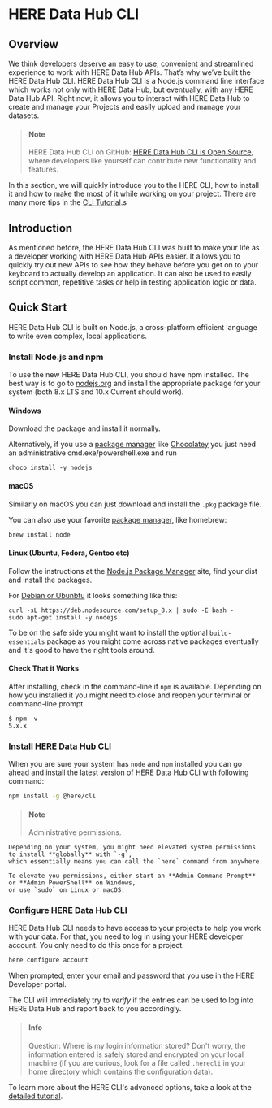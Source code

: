 # HERE Data Hub CLI

## Overview

We think developers deserve an easy to use, convenient and streamlined experience to work with HERE Data Hub APIs. That’s why we’ve built the HERE Data Hub CLI. HERE Data Hub CLI is a Node.js command line interface which works not only with HERE Data Hub, but eventually, with any HERE Data Hub API. Right now, it allows you to interact with HERE Data Hub to create and manage your Projects and easily upload and manage your datasets.

<script id="asciicast-ohII9SQNs1RIuaSkfAO5UgHlX" src="https://asciinema.org/a/ohII9SQNs1RIuaSkfAO5UgHlX.js" async></script>


> #### Note
> HERE Data Hub CLI on GitHub:
> [HERE Data Hub CLI is Open Source](https://github.com/heremaps/here-cli), where developers like
>  yourself can contribute new functionality and features.
    

In this section, we will quickly introduce you to the HERE CLI, how to install it and how to make the
most of it while working on your project. There are many more tips in the [CLI Tutorial](https://developer.here.com/tutorials/using-the-xyz-cli/).s

## Introduction

As mentioned before, the HERE Data Hub CLI was built to make your life as a developer working with HERE Data Hub APIs easier. It allows you to quickly try out new APIs to see how they behave before you get on to your keyboard to actually develop an application. It can also be used to easily script common, repetitive tasks or help in testing application logic or data.

## Quick Start

HERE Data Hub CLI is built on Node.js, a cross-platform efficient language to write even complex, local applications.

### Install Node.js and npm

To use the new HERE Data Hub CLI, you should have npm installed. The best way is to go to
[nodejs.org](https://nodejs.org/en/download/) and install the appropriate package for your
system (both 8.x LTS and 10.x Current should work).

#### Windows

Download the package and install it normally.

Alternatively, if you use a [package manager](https://nodejs.org/en/download/package-manager/#windows) like [Chocolatey](https://chocolatey.org/)
you just need an administrative cmd.exe/powershell.exe and run

```
choco install -y nodejs
```

#### macOS

Similarly on macOS you can just download and install the `.pkg` package file.

You can also use your favorite [package manager](https://nodejs.org/en/download/package-manager/#macos), like homebrew:

``` sh
brew install node
```


#### Linux (Ubuntu, Fedora, Gentoo etc)

Follow the instructions at the [Node.js Package Manager](https://nodejs.org/en/download/package-manager/) site, find your dist and install the packages.

For [Debian or Ubunbtu](https://nodejs.org/en/download/package-manager/#debian-and-ubuntu-based-linux-distributions)
it looks something like this:

```
curl -sL https://deb.nodesource.com/setup_8.x | sudo -E bash -
sudo apt-get install -y nodejs
```

To be on the safe side you might want to install the optional `build-essentials` package as you might come across
native packages eventually and it's good to have the right tools around.

#### Check That it Works

After installing, check in the command-line if `npm` is available. Depending on how you installed it you might need to close and reopen your terminal or command-line prompt.

```
$ npm -v
5.x.x
```


### Install HERE Data Hub CLI

When you are sure your system has `node` and `npm` installed you can go ahead and install the latest
version of HERE Data Hub CLI with following command:

``` sh
npm install -g @here/cli
```

> #### Note 
> Administrative permissions.


    Depending on your system, you might need elevated system permissions to install **globally** with `-g`,
    which essentially means you can call the `here` command from anywhere.

    To elevate you permissions, either start an **Admin Command Prompt** or **Admin PowerShell** on Windows,
    or use `sudo` on Linux or macOS.

### Configure HERE Data Hub CLI

HERE Data Hub CLI needs to have access to your projects to help you work with your data. For that, you
need to log in using your HERE developer account. You only need to do this once for a project.

``` sh
here configure account
```

When prompted, enter your email and password that you use in the HERE Developer portal.

The CLI will immediately try to *verify* if the entries can be
used to log into HERE Data Hub and report back to you accordingly.


> #### Info
> Question: Where is my login information stored?
> Don't worry, the information entered is safely stored and encrypted on your 
> local machine (if you are curious, look for a file called `.herecli` in your 
> home directory which contains the configuration data).

    
    
To learn more about the HERE CLI's advanced options, take a look at the [detailed tutorial](https://developer.here.com/tutorials/using-the-xyz-cli/).
